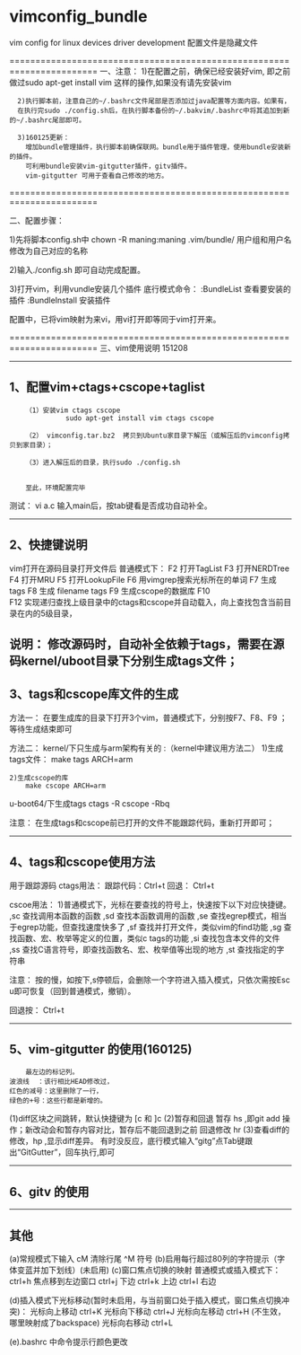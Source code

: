 # vimconfig_bundle
vim config for linux devices driver development 
配置文件是隐藏文件

=======================================================================
一、注意：
		1)在配置之前，确保已经安装好vim,
	  	即之前做过sudo apt-get install vim 这样的操作,如果没有请先安装vim
	  	
	  2)执行脚本前，注意自己的~/.bashrc文件尾部是否添加过java配置等方面内容。如果有，
	  在执行完sudo ./config.sh后，在执行脚本备份的~/.bakvim/.bashrc中将其追加到新的~/.bashrc尾部即可。
	  
	  3)160125更新：
	  	增加bundle管理插件，执行脚本前确保联网。bundle用于插件管理，使用bundle安装新的插件。
	  	可利用bundle安装vim-gitgutter插件，gitv插件。	  
	  	vim-gitgutter 可用于查看自己修改的地方。
	  	
=======================================================================

二、配置步骤：

1)先将脚本config.sh中 chown -R maning:maning .vim/bundle/
	用户组和用户名修改为自己对应的名称

2)输入./config.sh 即可自动完成配置。

3)打开vim，利用vundle安装几个插件
	底行模式命令：
		:BundleList 查看要安装的插件
		:BundleInstall 安装插件
	  
配置中，已将vim映射为来vi，用vi打开即等同于vim打开来。

=======================================================================
三、vim使用说明
151208

-------------------------------
1、配置vim+ctags+cscope+taglist 
-------------------------------

        （1）安装vim ctags cscope
                  sudo apt-get install vim ctags cscope

        （2） vimconfig.tar.bz2  拷贝到Ubuntu家目录下解压（或解压后的vimconfig拷贝到家目录）；
                  
        （3）进入解压后的目录，执行sudo ./config.sh
        
                  
        至此，环境配置完毕
测试：
        vi a.c
        输入main后，按tab键看是否成功自动补全。
        
-------------------------------
2、快捷键说明 
-------------------------------
vim打开在源码目录打开文件后
普通模式下：
F2    打开TagList
F3    打开NERDTree
F4    打开MRU
F5    打开LookupFile
F6    用vimgrep搜索光标所在的单词
F7    生成tags
F8    生成 filename tags
F9    生成cscope的数据库
F10  
F12		实现递归查找上级目录中的ctags和cscope并自动载入，向上查找包含当前目录在内的5级目录，


说明：
		修改源码时，自动补全依赖于tags，需要在源码kernel/uboot目录下分别生成tags文件；
-------------------------------
3、tags和cscope库文件的生成
-------------------------------
方法一：
	在要生成库的目录下打开3个vim，普通模式下，分别按F7、F8、F9 ；等待生成结束即可
 
方法二：
   kernel/下只生成与arm架构有关的 :（kernel中建议用方法二）
   	1)生成tags文件： 
   		make tags ARCH=arm
   	
   	2)生成cscope的库 
   		make cscope ARCH=arm
   		
  u-boot64/下生成tags
   	ctags -R
		cscope -Rbq
		
注意：
		在生成tags和cscope前已打开的文件不能跟踪代码，重新打开即可；
		
-------------------------------
4、tags和cscope使用方法
-------------------------------
用于跟踪源码
ctags用法：
	跟踪代码：Ctrl+t
	回退：	Ctrl+t
	
cscoe用法：
1)普通模式下，光标在要查找的符号上，快速按下以下对应快捷键。
,sc	 查找调用本函数的函数
,sd	 查找本函数调用的函数
,se	 查找egrep模式，相当于egrep功能，但查找速度快多了
,sf	 查找并打开文件，类似vim的find功能
,sg	 查找函数、宏、枚举等定义的位置，类似c tags的功能
,si	 查找包含本文件的文件
,ss	 查找C语言符号，即查找函数名、宏、枚举值等出现的地方
,st	 查找指定的字符串

注意：
	按的慢，如按下,s停顿后，会删除一个字符进入插入模式，只依次需按Esc u即可恢复（回到普通模式，撤销）。

回退按：
		Ctrl+t
		
------------------------------- 
5、vim-gitgutter 的使用(160125)
-------------------------------
		最左边的标记列。
    波浪线  ：该行相比HEAD修改过，
    红色的减号：这里删除了一行，
    绿色的+号：这些行都是新增的。

(1)diff区块之间跳转，默认快捷键为 [c 和 ]c
(2)暂存和回退
    暂存 <Leader>hs ,即git add 操作；新改动会和暂存内容对比，暂存后不能回退到之前
    回退修改 <Leader>hr 
(3)查看diff的修改，<Leader>hp ,显示diff差异。
有时没反应，底行模式输入“gitg”点Tab键跟出“GitGutter”，回车执行,即可

-------------------------------  
6、gitv 的使用
------------------------------- 
		
-------------------------------
其他
-------------------------------
(a)常规模式下输入 cM 清除行尾 ^M 符号
(b)启用每行超过80列的字符提示（字体变蓝并加下划线）(未启用)
(c)窗口焦点切换的映射
	 普通模式或插入模式下：
		ctrl+h    焦点移到左边窗口
		ctrl+j						下边
		ctrl+k						上边
		ctrl+l						右边

(d)插入模式下光标移动(暂时未启用，与当前窗口处于插入模式，窗口焦点切换冲突)：
	光标向上移动 ctrl+K
	光标向下移动 ctrl+J
	光标向左移动 ctrl+H (不生效，哪里映射成了backspace)
	光标向右移动 ctrl+L

(e).bashrc 中命令提示行颜色更改
